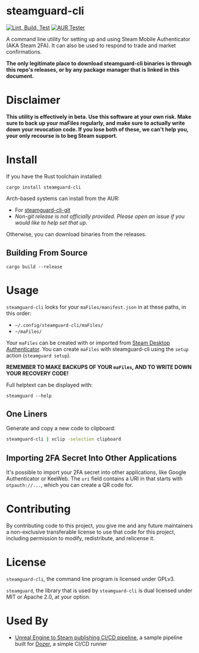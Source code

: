# steamguard-cli

[![Lint, Build, Test](https://github.com/dyc3/steamguard-cli/actions/workflows/rust.yml/badge.svg)](https://github.com/dyc3/steamguard-cli/actions/workflows/rust.yml)
[![AUR Tester](https://github.com/dyc3/steamguard-cli/actions/workflows/aur-checker.yml/badge.svg)](https://github.com/dyc3/steamguard-cli/actions/workflows/aur-checker.yml)

A command line utility for setting up and using Steam Mobile Authenticator (AKA Steam 2FA). It can also be used to respond to trade and market confirmations.

**The only legitimate place to download steamguard-cli binaries is through this repo's releases, or by any package manager that is linked in this document.**

# Disclaimer
**This utility is effectively in beta. Use this software at your own risk. Make sure to back up your maFiles regularly, and make sure to actually write down your revocation code. If you lose both of these, we can't help you, your only recourse is to beg Steam support.**

# Install

If you have the Rust toolchain installed:
```
cargo install steamguard-cli
```

Arch-based systems can install from the AUR:

- For [steamguard-cli-git](https://aur.archlinux.org/packages/steamguard-cli-git/)
- *Non-git release is not officially provided. Please open an issue if you would like to help set that up.*

Otherwise, you can download binaries from the releases.

## Building From Source

```
cargo build --release
```

# Usage
`steamguard-cli` looks for your `maFiles/manifest.json` in at these paths, in this order:
- `~/.config/steamguard-cli/maFiles/`
- `~/maFiles/`

Your `maFiles` can be created with or imported from [Steam Desktop Authenticator][SDA]. You can create `maFiles` with steamguard-cli using the `setup` action (`steamguard setup`).

**REMEMBER TO MAKE BACKUPS OF YOUR `maFiles`, AND TO WRITE DOWN YOUR RECOVERY CODE!**

[SDA]: https://github.com/Jessecar96/SteamDesktopAuthenticator

Full helptext can be displayed with:
```
steamguard --help
```

## One Liners

Generate and copy a new code to clipboard:
```bash
steamguard-cli | xclip -selection clipboard
```

## Importing 2FA Secret Into Other Applications

It's possible to import your 2FA secret into other applications, like Google Authenticator or KeeWeb. The `uri` field contains a URI in that starts with `otpauth://...`, which you can create a QR code for.

# Contributing

By contributing code to this project, you give me and any future maintainers a non-exclusive transferable license to use that code for this project, including permission to modify, redistribute, and relicense it.

# License

`steamguard-cli`, the command line program is licensed under GPLv3.

`steamguard`, the library that is used by `steamguard-cli` is dual licensed under MIT or Apache 2.0, at your option.

# Used By

* [Unreal Engine to Steam publishing CI/CD pipeline](https://github.com/kasp1/dozer-pipelines), a sample pipeline built for [Dozer](https://github.com/kasp1/Dozer), a simple CI/CD runner
